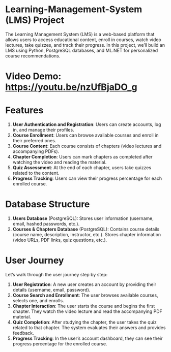 # Learning-Management-System (LMS) Project
The Learning Management System (LMS) is a web-based platform that allows users to access educational content, enroll in courses, watch video lectures, take quizzes, and track their progress. In this project, we’ll build an LMS using Python, PostgreSQL databases, and ML.NET for personalized course recommendations.

# Video Demo: https://youtu.be/nzUfBjaDO_g

# Features
1. **User Authentication and Registration**:
Users can create accounts, log in, and manage their profiles.
2. **Course Enrollment**:
Users can browse available courses and enroll in their preferred ones.
3. **Course Content**:
Each course consists of chapters (video lectures and accompanying PDFs).
4. **Chapter Completion**:
Users can mark chapters as completed after watching the video and reading the material.
5. **Quiz Assessment**:
At the end of each chapter, users take quizzes related to the content.
6. **Progress Tracking**:
Users can view their progress percentage for each enrolled course.

# Database Structure
1. **Users Database** (PostgreSQL):
Stores user information (username, email, hashed passwords, etc.).
2. **Courses & Chapters Database** (PostgreSQL):
Contains course details (course name, description, instructor, etc.). Stores chapter information (video URLs, PDF links, quiz questions, etc.).

# User Journey
Let’s walk through the user journey step by step:

1. **User Registration**:
A new user creates an account by providing their details (username, email, password).
2. **Course Search and Enrollment**:
The user browses available courses, selects one, and enrolls.
3. **Chapter Interaction**:
The user starts the course and begins the first chapter.
They watch the video lecture and read the accompanying PDF material.
4. **Quiz Completion**:
After studying the chapter, the user takes the quiz related to that chapter.
The system evaluates their answers and provides feedback.
5. **Progress Tracking**:
In the user’s account dashboard, they can see their progress percentage for the enrolled course.

